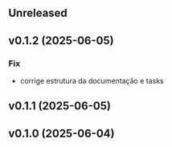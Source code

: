 ## Unreleased

## v0.1.2 (2025-06-05)

### Fix

- corrige estrutura da documentação e tasks

## v0.1.1 (2025-06-05)

## v0.1.0 (2025-06-04)
